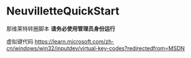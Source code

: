 # NeuvilletteQuickStart
那维莱特转圈脚本 
**请务必使用管理员身份运行**

虚拟键代码
https://learn.microsoft.com/zh-cn/windows/win32/inputdev/virtual-key-codes?redirectedfrom=MSDN
